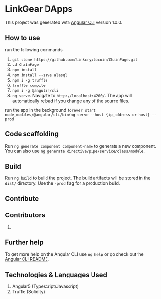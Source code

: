 # LinkGear DApps

This project was generated with [Angular CLI](https://github.com/angular/angular-cli) version 1.0.0.


## How to use

run the following commands

1. `git clone https://github.com/linkcryptocoin/ChainPage.git`
2. `cd ChainPage`
3. `npm install`
4. `npm install --save alasql`
5. `npm i -g truffle`
6. `truffle compile`
7. `npm i -g @angular/cli`
8. `ng serve`. Navigate to `http://localhost:4200/`. The app will automatically reload if you change any of the source files.

run the app in the background
`forever start node_modules/@angular/cli/bin/ng serve --host {ip_address or host} --prod`

## Code scaffolding

Run `ng generate component component-name` to generate a new component. You can also use `ng generate directive/pipe/service/class/module`.

## Build

Run `ng build` to build the project. The build artifacts will be stored in the `dist/` directory. Use the `-prod` flag for a production build.

## Contribute

## Contributors
1. 

## Further help

To get more help on the Angular CLI use `ng help` or go check out the [Angular CLI README](https://github.com/angular/angular-cli/blob/master/README.md).

## Technologies & Languages Used
1. Angular5 (Typescript/Javascript)
2. Truffle (Solidity)
